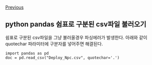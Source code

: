 [Previous](..)
## python pandas 쉼표로 구분된 csv파일 불러오기
쉼표로 구분된 csv파일을 그냥 불러올경우 파싱에러가 발생한다.
아래와 같이 quotechar 파라미터에 구분자를 넣어주면 해결된다.

    import pandas as pd
    doc = pd.read_csv("Deploy_Npc.csv", quotechar='.')